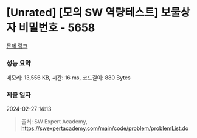 # [Unrated] [모의 SW 역량테스트] 보물상자 비밀번호 - 5658 

[문제 링크](https://swexpertacademy.com/main/code/problem/problemDetail.do?contestProbId=AWXRUN9KfZ8DFAUo) 

### 성능 요약

메모리: 13,556 KB, 시간: 16 ms, 코드길이: 880 Bytes

### 제출 일자

2024-02-27 14:13



> 출처: SW Expert Academy, https://swexpertacademy.com/main/code/problem/problemList.do